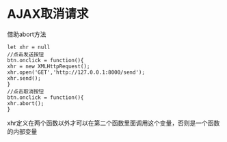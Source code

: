 # AJAX取消请求

借助abort方法

```
let xhr = null
//点击发送按钮
btn.onclick = function(){
xhr = new XMLHttpRequest();
xhr.open('GET','http://127.0.0.1:8000/send');
xhr.send();
}
//点击取消按钮
btn.onclick = function(){
xhr.abort();
}

```

xhr定义在两个函数以外才可以在第二个函数里面调用这个变量，否则是一个函数的内部变量